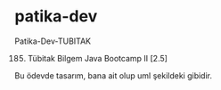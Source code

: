 # patika-dev
Patika-Dev-TUBITAK

185. Tübitak Bilgem Java Bootcamp II [2.5]

Bu ödevde tasarım, bana ait olup uml şekildeki gibidir.
